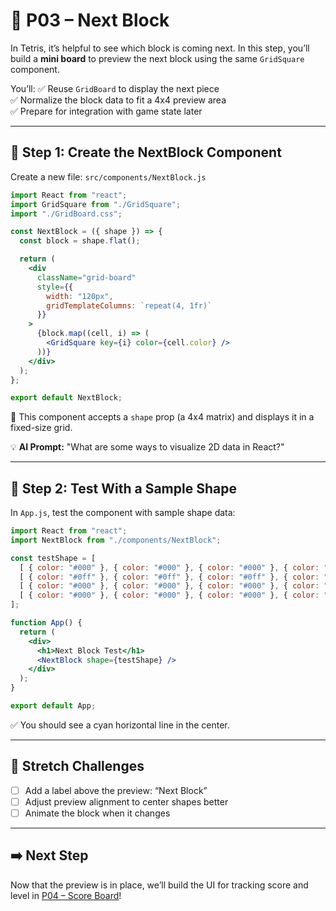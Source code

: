 # 🔮 P03 – Next Block

In Tetris, it’s helpful to see which block is coming next. In this step, you’ll build a **mini board** to preview the next block using the same `GridSquare` component.

You’ll:
✅ Reuse `GridBoard` to display the next piece  
✅ Normalize the block data to fit a 4x4 preview area  
✅ Prepare for integration with game state later

---

## 🔁 Step 1: Create the NextBlock Component
Create a new file: `src/components/NextBlock.js`

```jsx
import React from "react";
import GridSquare from "./GridSquare";
import "./GridBoard.css";

const NextBlock = ({ shape }) => {
  const block = shape.flat();

  return (
    <div
      className="grid-board"
      style={{
        width: "120px",
        gridTemplateColumns: `repeat(4, 1fr)`
      }}
    >
      {block.map((cell, i) => (
        <GridSquare key={i} color={cell.color} />
      ))}
    </div>
  );
};

export default NextBlock;
```

📌 This component accepts a `shape` prop (a 4x4 matrix) and displays it in a fixed-size grid.

💡 **AI Prompt:**
"What are some ways to visualize 2D data in React?"

---

## 🧪 Step 2: Test With a Sample Shape
In `App.js`, test the component with sample shape data:

```jsx
import React from "react";
import NextBlock from "./components/NextBlock";

const testShape = [
  [ { color: "#000" }, { color: "#000" }, { color: "#000" }, { color: "#000" } ],
  [ { color: "#0ff" }, { color: "#0ff" }, { color: "#0ff" }, { color: "#0ff" } ],
  [ { color: "#000" }, { color: "#000" }, { color: "#000" }, { color: "#000" } ],
  [ { color: "#000" }, { color: "#000" }, { color: "#000" }, { color: "#000" } ]
];

function App() {
  return (
    <div>
      <h1>Next Block Test</h1>
      <NextBlock shape={testShape} />
    </div>
  );
}

export default App;
```

✅ You should see a cyan horizontal line in the center.

---

## 🧠 Stretch Challenges
- [ ] Add a label above the preview: “Next Block”
- [ ] Adjust preview alignment to center shapes better
- [ ] Animate the block when it changes

---

## ➡️ Next Step
Now that the preview is in place, we’ll build the UI for tracking score and level in [P04 – Score Board](./04-Score-Board.md)!

